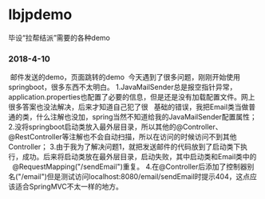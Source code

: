 # lbjpdemo
 毕设“拉帮结派”需要的各种demo
 ### 2018-4-10
  邮件发送的demo，页面跳转的demo
  今天遇到了很多问题，刚刚开始使用springboot，很多东西不太明白。
  1.JavaMailSender总是报空指针异常，application.properties也配置了必要的信息，但是还是没有加载配置文件。网上很多答案也没法解决，后来才知道自己犯了很    基础的错误，我把Email类当做普通的类，什么注解也没加，spring当然不知道给我的JavaMailSender配置属性；
  2.没将springboot启动类放入最外层目录，所以其他的@Controller、@RestController等注解也不会自动扫描，所以在访问的时候访问不到其他Controller；
  3.由于我为了解决问题1，就把发送邮件的代码放到了启动类下执行，成功。后来将启动类放在最外层目录，启动失败，其中启动类和Email类中的
    @RequestMapping("/sendEmail")重复。
  4.在@Controller后添加了控制器别名("/email")但是测试访问localhost:8080/email/sendEmail时提示404，这点应该适合SpringMVC不太一样的地方。

